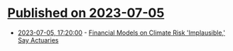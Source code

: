# [Published on 2023-07-05](index.md)

* [2023-07-05, 17:20:00](https://slashdot.org/story/23/07/05/1714240/financial-models-on-climate-risk-implausible-say-actuaries?utm_source=rss1.0mainlinkanon&utm_medium=feed) - [Financial Models on Climate Risk 'Implausible,' Say Actuaries](https://slashdot.org/story/23/07/05/1714240/financial-models-on-climate-risk-implausible-say-actuaries?utm_source=rss1.0mainlinkanon&utm_medium=feed)
